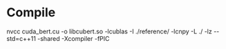 # Compile

nvcc cuda_bert.cu -o libcubert.so -lcublas -I ./reference/ -lcnpy -L ./ -lz --std=c++11 -shared -Xcompiler -fPIC